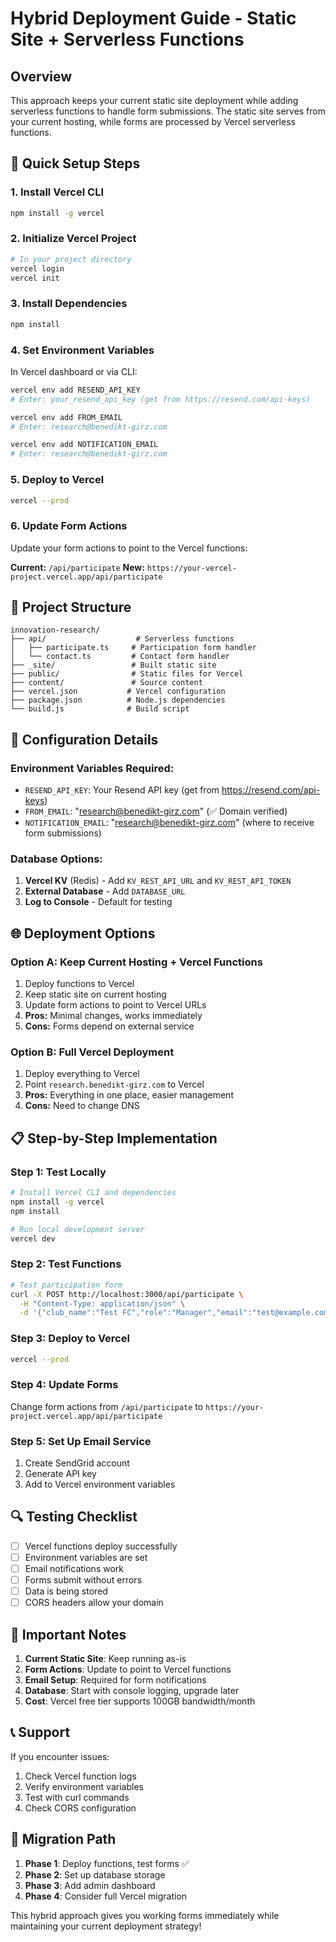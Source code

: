 # Hybrid Deployment Guide - Static Site + Serverless Functions

## Overview
This approach keeps your current static site deployment while adding serverless functions to handle form submissions. The static site serves from your current hosting, while forms are processed by Vercel serverless functions.

## 🚀 Quick Setup Steps

### 1. Install Vercel CLI
```bash
npm install -g vercel
```

### 2. Initialize Vercel Project
```bash
# In your project directory
vercel login
vercel init
```

### 3. Install Dependencies
```bash
npm install
```

### 4. Set Environment Variables
In Vercel dashboard or via CLI:
```bash
vercel env add RESEND_API_KEY
# Enter: your_resend_api_key (get from https://resend.com/api-keys)

vercel env add FROM_EMAIL
# Enter: research@benedikt-girz.com

vercel env add NOTIFICATION_EMAIL
# Enter: research@benedikt-girz.com
```

### 5. Deploy to Vercel
```bash
vercel --prod
```

### 6. Update Form Actions
Update your form actions to point to the Vercel functions:

**Current:** `/api/participate`
**New:** `https://your-vercel-project.vercel.app/api/participate`

## 📁 Project Structure
```
innovation-research/
├── api/                    # Serverless functions
│   ├── participate.ts     # Participation form handler
│   └── contact.ts         # Contact form handler
├── _site/                 # Built static site
├── public/                # Static files for Vercel
├── content/               # Source content
├── vercel.json           # Vercel configuration
├── package.json          # Node.js dependencies
└── build.js              # Build script
```

## 🔧 Configuration Details

### Environment Variables Required:
- `RESEND_API_KEY`: Your Resend API key (get from https://resend.com/api-keys)
- `FROM_EMAIL`: "research@benedikt-girz.com" (✅ Domain verified)
- `NOTIFICATION_EMAIL`: "research@benedikt-girz.com" (where to receive form submissions)

### Database Options:
1. **Vercel KV** (Redis) - Add `KV_REST_API_URL` and `KV_REST_API_TOKEN`
2. **External Database** - Add `DATABASE_URL`
3. **Log to Console** - Default for testing

## 🌐 Deployment Options

### Option A: Keep Current Hosting + Vercel Functions
1. Deploy functions to Vercel
2. Keep static site on current hosting
3. Update form actions to point to Vercel URLs
4. **Pros:** Minimal changes, works immediately
5. **Cons:** Forms depend on external service

### Option B: Full Vercel Deployment
1. Deploy everything to Vercel
2. Point `research.benedikt-girz.com` to Vercel
3. **Pros:** Everything in one place, easier management
4. **Cons:** Need to change DNS

## 📋 Step-by-Step Implementation

### Step 1: Test Locally
```bash
# Install Vercel CLI and dependencies
npm install -g vercel
npm install

# Run local development server
vercel dev
```

### Step 2: Test Functions
```bash
# Test participation form
curl -X POST http://localhost:3000/api/participate \
  -H "Content-Type: application/json" \
  -d '{"club_name":"Test FC","role":"Manager","email":"test@example.com","innovation":"AI analysis","language":"en"}'
```

### Step 3: Deploy to Vercel
```bash
vercel --prod
```

### Step 4: Update Forms
Change form actions from `/api/participate` to `https://your-project.vercel.app/api/participate`

### Step 5: Set Up Email Service
1. Create SendGrid account
2. Generate API key
3. Add to Vercel environment variables

## 🔍 Testing Checklist

- [ ] Vercel functions deploy successfully
- [ ] Environment variables are set
- [ ] Email notifications work
- [ ] Forms submit without errors
- [ ] Data is being stored
- [ ] CORS headers allow your domain

## 🚨 Important Notes

1. **Current Static Site**: Keep running as-is
2. **Form Actions**: Update to point to Vercel functions
3. **Email Setup**: Required for form notifications
4. **Database**: Start with console logging, upgrade later
5. **Cost**: Vercel free tier supports 100GB bandwidth/month

## 📞 Support

If you encounter issues:
1. Check Vercel function logs
2. Verify environment variables
3. Test with curl commands
4. Check CORS configuration

## 🔄 Migration Path

1. **Phase 1**: Deploy functions, test forms ✅
2. **Phase 2**: Set up database storage
3. **Phase 3**: Add admin dashboard
4. **Phase 4**: Consider full Vercel migration

This hybrid approach gives you working forms immediately while maintaining your current deployment strategy!